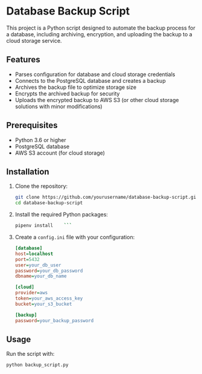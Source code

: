 # Database Backup Script

This project is a Python script designed to automate the backup process for a database, including archiving, encryption, and uploading the backup to a cloud storage service.

## Features

- Parses configuration for database and cloud storage credentials
- Connects to the PostgreSQL database and creates a backup
- Archives the backup file to optimize storage size
- Encrypts the archived backup for security
- Uploads the encrypted backup to AWS S3 (or other cloud storage solutions with minor modifications)

## Prerequisites

- Python 3.6 or higher
- PostgreSQL database
- AWS S3 account (for cloud storage)

## Installation

1. Clone the repository:
    ```sh
    git clone https://github.com/yourusername/database-backup-script.git
    cd database-backup-script
    ```

2. Install the required Python packages:
    ```sh
    pipenv install    ```

3. Create a `config.ini` file with your configuration:
    ```ini
    [database]
    host=localhost
    port=5432
    user=your_db_user
    password=your_db_password
    dbname=your_db_name

    [cloud]
    provider=aws
    token=your_aws_access_key
    bucket=your_s3_bucket

    [backup]
    password=your_backup_password
    ```

## Usage

Run the script with:
```sh
python backup_script.py
